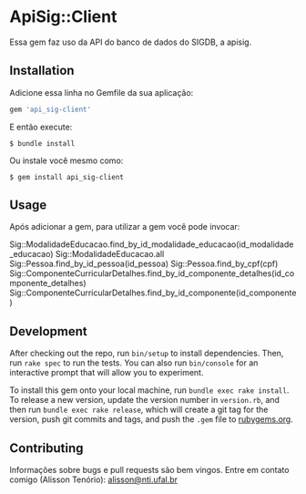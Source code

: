 # ApiSig::Client

Essa gem faz uso da API do banco de dados do SIGDB, a apisig.

## Installation

Adicione essa linha no Gemfile da sua aplicação:

```ruby
gem 'api_sig-client'
```

E então execute:

    $ bundle install

Ou instale você mesmo como:

    $ gem install api_sig-client

## Usage

Após adicionar a gem, para utilizar a gem você pode invocar:

Sig::ModalidadeEducacao.find_by_id_modalidade_educacao(id_modalidade_educacao)
Sig::ModalidadeEducacao.all
Sig::Pessoa.find_by_id_pessoa(id_pessoa)
Sig::Pessoa.find_by_cpf(cpf)
Sig::ComponenteCurricularDetalhes.find_by_id_componente_detalhes(id_componente_detalhes)
Sig::ComponenteCurricularDetalhes.find_by_id_componente(id_componente)

## Development

After checking out the repo, run `bin/setup` to install dependencies. Then, run `rake spec` to run the tests. You can also run `bin/console` for an interactive prompt that will allow you to experiment.

To install this gem onto your local machine, run `bundle exec rake install`. To release a new version, update the version number in `version.rb`, and then run `bundle exec rake release`, which will create a git tag for the version, push git commits and tags, and push the `.gem` file to [rubygems.org](https://rubygems.org).

## Contributing

Informações sobre bugs e pull requests são bem vingos. Entre em contato comigo (Alisson Tenório): alisson@nti.ufal.br